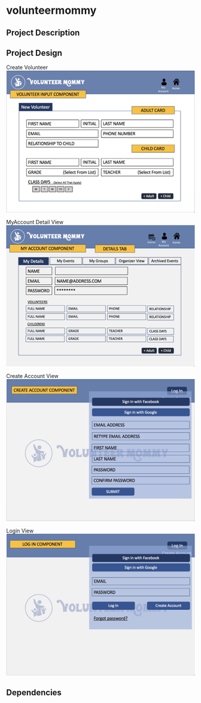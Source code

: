 # volunteermommy

## Project Description

## Project Design

Create Volunteer
![Create Volunteer:](client/src/assets/Volunteer.jpeg)

MyAccount Detail View
![My Details View:](client/src/assets/MyDetails.jpeg)

Create Account View
![Create Account:](client/src/assets/CreateAccount.jpeg)

Login View
![Login:](client/src/assets/Login.jpeg)


## Dependencies 